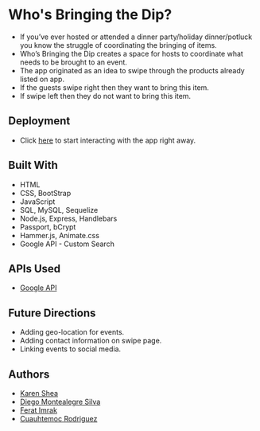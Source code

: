# Who's Bringing the Dip? 

* If you’ve ever hosted or attended a dinner party/holiday dinner/potluck you know the struggle of coordinating the bringing of items.
* Who’s Bringing the Dip creates a space for hosts to coordinate what needs to be brought to an event. 
* The app originated as an idea to swipe through the products already listed on app.
* If the guests swipe right then they want to bring this item. 
* If swipe left then they do not want to bring this item.

## Deployment

* Click [here](http://thedip.herokuapp.com/login) to start interacting with the app right away.

## Built With 

* HTML
* CSS, BootStrap
* JavaScript
* SQL, MySQL, Sequelize 
* Node.js, Express, Handlebars
* Passport, bCrypt
* Hammer.js, Animate.css
* Google API - Custom Search


## APIs Used

* [Google API](https://developers.google.com/custom-search/v1/using_rest)

## Future Directions

* Adding geo-location for events.
* Adding contact information on swipe page.
* Linking events to social media.


## Authors

* [Karen Shea](https://github.com/ks563)
* [Diego Montealegre Silva](https://github.com/didachos24)
* [Ferat Imrak](https://github.com/jiro1)
* [Cuauhtemoc Rodriguez](https://github.com/Cuauhtemoc)
